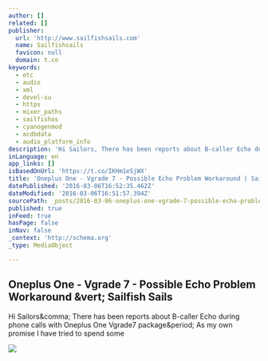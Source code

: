 ```yaml
---
author: []
related: []
publisher:
  url: 'http://www.sailfishsails.com'
  name: Sailfishsails
  favicon: null
  domain: t.co
keywords:
  - etc
  - audio
  - xml
  - devel-su
  - https
  - mixer_paths
  - sailfishos
  - cyanogenmod
  - acdbdata
  - audio_platform_info
description: 'Hi Sailors, There has been reports about B-caller Echo during phone calls with Oneplus One Vgrade7 package. As my own promise I have tried to spend some'
inLanguage: en
app_links: []
isBasedOnUrl: 'https://t.co/IKHm1eSjWX'
title: 'Oneplus One - Vgrade 7 - Possible Echo Problem Workaround | Sailfish Sails'
datePublished: '2016-03-06T16:52:35.462Z'
dateModified: '2016-03-06T16:51:57.394Z'
sourcePath: _posts/2016-03-06-oneplus-one-vgrade-7-possible-echo-problem-workaround-or.md
published: true
inFeed: true
hasPage: false
inNav: false
_context: 'http://schema.org'
_type: MediaObject

---
```

<article style=""><h1>Oneplus One - Vgrade 7 - Possible Echo Problem Workaround &amp;vert; Sailfish Sails</h1><p>Hi Sailors&amp;comma; There has been reports about B-caller Echo during phone calls with Oneplus One Vgrade7 package&amp;period; As my own promise I have tried to spend some</p><img src="https://sailfishos.org/wp-content/uploads/2016/02/Sailfish_Architecture.jpg" /></article>